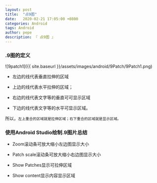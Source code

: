 ```yaml
---
layout: post
title:  "点9图"
date:   2020-02-21 17:05:00 +0800
categories: Android
tags: Android
author: pepe
description: 『 点9图 』
---
```


### **.9图的定义**
![9patch1]({{ site.baseurl }}/assets/images/android/9Patch/9Patch1.png)

* 左边的线代表垂直拉伸的区域

* 上边的线代表水平拉伸的区域；

* 右边的线代表文字等的垂直可可显示区域

* 下边的线代表文字等的水平可显示区域。

所以，`左上重合的区域就是拉伸区域；右下重合的区域就是显示区域。`

### **使用Android Studio绘制.9图片总结**

* Zoom滚动条可放大缩小左边图显示大小

* Patch scale滚动条可放大缩小右边图显示大小

* Show Patches显示可拉伸区域

* Show content显示内容显示区域













